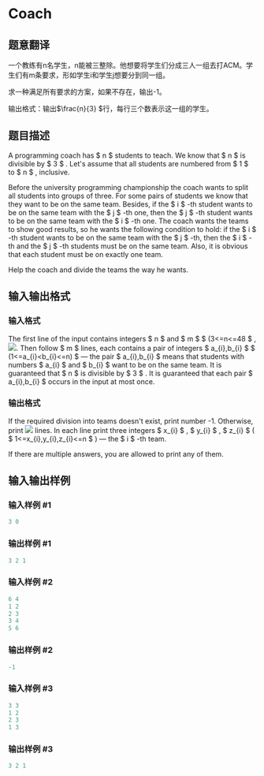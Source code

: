 # Coach

## 题意翻译

一个教练有n名学生，n能被三整除。他想要将学生们分成三人一组去打ACM。学生们有m条要求，形如学生i和学生j想要分到同一组。

求一种满足所有要求的方案，如果不存在，输出-1。

输出格式：输出$\frac{n}{3} $行，每行三个数表示这一组的学生。

## 题目描述

A programming coach has $ n $ students to teach. We know that $ n $ is divisible by $ 3 $ . Let's assume that all students are numbered from $ 1 $ to $ n $ , inclusive.

Before the university programming championship the coach wants to split all students into groups of three. For some pairs of students we know that they want to be on the same team. Besides, if the $ i $ -th student wants to be on the same team with the $ j $ -th one, then the $ j $ -th student wants to be on the same team with the $ i $ -th one. The coach wants the teams to show good results, so he wants the following condition to hold: if the $ i $ -th student wants to be on the same team with the $ j $ -th, then the $ i $ -th and the $ j $ -th students must be on the same team. Also, it is obvious that each student must be on exactly one team.

Help the coach and divide the teams the way he wants.

## 输入输出格式

### 输入格式

The first line of the input contains integers $ n $ and $ m $ $ (3<=n<=48 $ , ![](https://cdn.luogu.com.cn/upload/vjudge_pic/CF300B/8bec3006093a3f5215392b39e9b150d4fab95186.png). Then follow $ m $ lines, each contains a pair of integers $ a_{i},b_{i} $ $ (1<=a_{i}<b_{i}<=n) $ — the pair $ a_{i},b_{i} $ means that students with numbers $ a_{i} $ and $ b_{i} $ want to be on the same team. It is guaranteed that $ n $ is divisible by $ 3 $ . It is guaranteed that each pair $ a_{i},b_{i} $ occurs in the input at most once.

### 输出格式

If the required division into teams doesn't exist, print number -1. Otherwise, print ![](https://cdn.luogu.com.cn/upload/vjudge_pic/CF300B/cf2733ea0aacbe28f053605e4a0603ddeb7a4835.png) lines. In each line print three integers $ x_{i} $ , $ y_{i} $ , $ z_{i} $ ( $ 1<=x_{i},y_{i},z_{i}<=n $ ) — the $ i $ -th team.

If there are multiple answers, you are allowed to print any of them.

## 输入输出样例

### 输入样例 #1

```cpp
3 0

```
### 输出样例 #1

```cpp
3 2 1 

```
### 输入样例 #2

```cpp
6 4
1 2
2 3
3 4
5 6

```
### 输出样例 #2

```cpp
-1

```
### 输入样例 #3

```cpp
3 3
1 2
2 3
1 3

```
### 输出样例 #3

```cpp
3 2 1 

```
